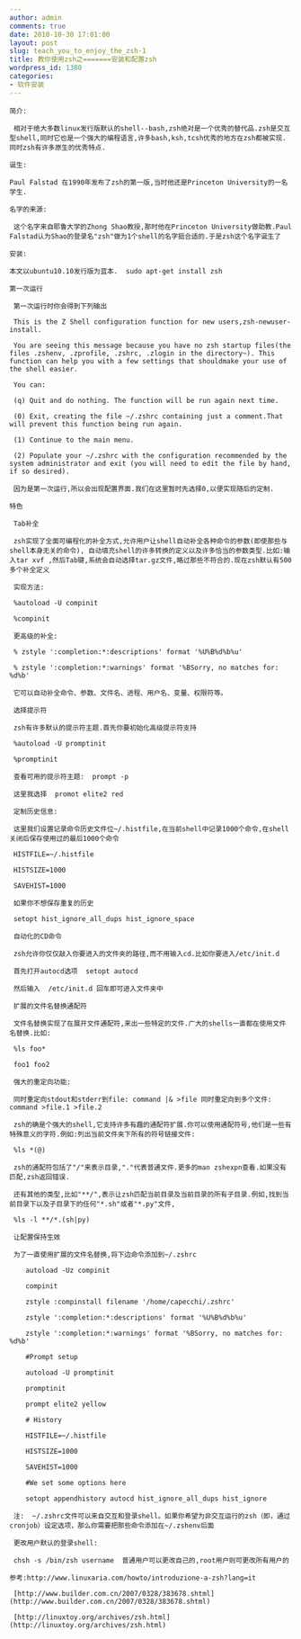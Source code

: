 ```yaml
---
author: admin
comments: true
date: 2010-10-30 17:01:00
layout: post
slug: teach_you_to_enjoy_the_zsh-1
title: 教你使用zsh之=======安装和配置zsh
wordpress_id: 1380
categories:
- 软件安装
---
```


	简介: 

	 相对于绝大多数linux发行版默认的shell--bash,zsh绝对是一个优秀的替代品.zsh是交互型shell,同时它也是一个强大的编程语言,许多bash,ksh,tcsh优秀的地方在zsh都被实现.同时zsh有许多原生的优秀特点. 

	诞生:

	Paul Falstad 在1990年发布了zsh的第一版,当时他还是Princeton University的一名学生.

	名字的来源: 

	 这个名字来自耶鲁大学的Zhong Shao教授,那时他在Princeton University做助教.Paul Falstad认为Shao的登录名"zsh"做为1个shell的名字挺合适的.于是zsh这个名字诞生了

	安装:

	本文以ubuntu10.10发行版为蓝本.  sudo apt-get install zsh

	第一次运行 

	 第一次运行时你会得到下列输出 

	 This is the Z Shell configuration function for new users,zsh-newuser-install.  

	 You are seeing this message because you have no zsh startup files(the files .zshenv, .zprofile, .zshrc, .zlogin in the directory~). This function can help you with a few settings that shouldmake your use of the shell easier.  

	 You can:  

	 (q) Quit and do nothing. The function will be run again next time.  

	 (0) Exit, creating the file ~/.zshrc containing just a comment.That will prevent this function being run again.  

	 (1) Continue to the main menu.  

	 (2) Populate your ~/.zshrc with the configuration recommended by the system administrator and exit (you will need to edit the file by hand, if so desired).  

	 因为是第一次运行,所以会出现配置界面.我们在这里暂时先选择0,以便实现随后的定制.

	特色 

	 Tab补全 

	 zsh实现了全面可编程化的补全方式,允许用户让shell自动补全各种命令的参数(即使那些与shell本身无关的命令), 自动填充shell的许多转换的定义以及许多恰当的参数类型.比如:输入tar xvf ,然后Tab键,系统会自动选择tar.gz文件,略过那些不符合的.现在zsh默认有500多个补全定义  

	 实现方法:  

	 %autoload -U compinit  

	 %compinit  

	 更高级的补全:  

	 % zstyle ':completion:*:descriptions' format '%U%B%d%b%u' 

	 % zstyle ':completion:*:warnings' format '%BSorry, no matches for: %d%b' 

	 它可以自动补全命令、参数、文件名、进程、用户名、变量、权限符等。  

	 选择提示符 

	 zsh有许多默认的提示符主题.首先你要初始化高级提示符支持  

	 %autoload -U promptinit  

	 %promptinit  

	 查看可用的提示符主题:  prompt -p  

	 这里我选择  promot elite2 red  

	 定制历史信息: 

	 这里我们设置记录命令历史文件位~/.histfile,在当前shell中记录1000个命令,在shell关闭后保存使用过的最后1000个命令  

	 HISTFILE=~/.histfile  

	 HISTSIZE=1000  

	 SAVEHIST=1000  

	 如果你不想保存重复的历史  

	 setopt hist_ignore_all_dups hist_ignore_space  

	 自动化的CD命令 

	 zsh允许你仅仅敲入你要进入的文件夹的路径,而不用输入cd.比如你要进入/etc/init.d  

	 首先打开autocd选项  setopt autocd  

	 然后输入  /etc/init.d 回车即可进入文件夹中  

	 扩展的文件名替换通配符 

	 文件名替换实现了在展开文件通配符,来出一些特定的文件.广大的shells一直都在使用文件名替换.比如:  

	 %ls foo*  

	 foo1 foo2 

	 强大的重定向功能: 

	 同时重定向stdout和stderr到file: command |& >file 同时重定向到多个文件: command >file.1 >file.2  

	 zsh的确是个强大的shell,它支持许多有趣的通配符扩展.你可以使用通配符号,他们是一些有特殊意义的字符.例如:列出当前文件夹下所有的符号链接文件:  

	 %ls *(@) 

	 zsh的通配符包括了"/"来表示目录,"."代表普通文件.更多的man zshexpn查看.如果没有匹配,zsh返回错误.  

	 还有其他的类型,比如"**/",表示让zsh匹配当前目录及当前目录的所有子目录.例如,找到当前目录下以及子目录下的任何"*.sh"或者"*.py"文件,  

	 %ls -l **/*.(sh|py)  

	 让配置保持生效 

	 为了一直使用扩展的文件名替换,将下边命令添加到~/.zshrc  

> 
	
> 
> 
		autoload -Uz compinit
	
> 
> 
	
> 
> 
		compinit
	
> 
> 
	
> 
> 
		zstyle :compinstall filename '/home/capecchi/.zshrc'
	
> 
> 
	
> 
> 
		zstyle ':completion:*:descriptions' format '%U%B%d%b%u'
	
> 
> 
	
> 
> 
		zstyle ':completion:*:warnings' format '%BSorry, no matches for: %d%b'
	
> 
> 
	
> 
> 
		#Prompt setup
	
> 
> 
	
> 
> 
		autoload -U promptinit
	
> 
> 
	
> 
> 
		promptinit
	
> 
> 
	
> 
> 
		prompt elite2 yellow
	
> 
> 
	
> 
> 
		# History
	
> 
> 
	
> 
> 
		HISTFILE=~/.histfile
	
> 
> 
	
> 
> 
		HISTSIZE=1000
	
> 
> 
	
> 
> 
		SAVEHIST=1000
	
> 
> 
	
> 
> 
		#We set some options here
	
> 
> 
	
> 
> 
		setopt appendhistory autocd hist_ignore_all_dups hist_ignore
	
> 
> 

	 注:  ~/.zshrc文件可以来自交互和登录shell。如果你希望为非交互运行的zsh（即，通过cronjob）设定选项，那么你需要把那些命令添加在~/.zshenv后面  

	 更改用户默认的登录shell: 

	 chsh -s /bin/zsh username  普通用户可以更改自己的,root用户则可更改所有用户的

	参考:http://www.linuxaria.com/howto/introduzione-a-zsh?lang=it

	 [http://www.builder.com.cn/2007/0328/383678.shtml](http://www.builder.com.cn/2007/0328/383678.shtml)

	 [http://linuxtoy.org/archives/zsh.html](http://linuxtoy.org/archives/zsh.html)

